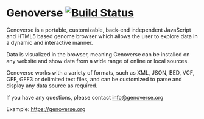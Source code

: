 # Genoverse [![Build Status](https://github.com/wtsi-web/Genoverse/actions/workflows/test.yml/badge.svg)](https://github.com/wtsi-web/Genoverse/actions)

Genoverse is a portable, customizable, back-end independent JavaScript and HTML5 based genome browser which allows the user to explore data in a dynamic and interactive manner.

Data is visualized in the browser, meaning Genoverse can be installed on any website and show data from a wide range of online or local sources.

Genoverse works with a variety of formats, such as XML, JSON, BED, VCF, GFF, GFF3 or delimited text files, and can be customized to parse and display any data source as required.

If you have any questions, please contact info@genoverse.org

Example: https://genoverse.org
